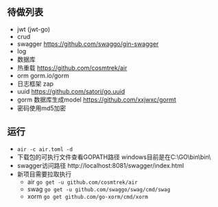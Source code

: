 ## 待做列表
- jwt (jwt-go)
- crud
- swagger  https://github.com/swaggo/gin-swagger
- log
- 数据库
- 热重载 https://github.com/cosmtrek/air
- orm gorm.io/gorm
- 日志框架 zap
- uuid https://github.com/satori/go.uuid
- gorm 数据库生成model https://github.com/xxjwxc/gormt
- 密码使用md5加密
## 运行
- `air -c air.toml -d`
- 下载包的可执行文件查看GOPATH路径 windows目前是在C:\GO\bin\bin\
- swagger访问路径 http://localhost:8081/swagger/index.html
- 新项目需要拉取执行
    - air `go get -u github.com/cosmtrek/air`
    - swag `go get -u github.com/swaggo/swag/cmd/swag`
    - xorm `go get github.com/go-xorm/cmd/xorm`